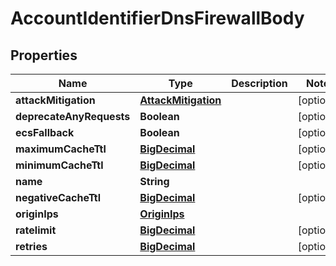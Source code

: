 # AccountIdentifierDnsFirewallBody

## Properties
Name | Type | Description | Notes
------------ | ------------- | ------------- | -------------
**attackMitigation** | [**AttackMitigation**](AttackMitigation.md) |  |  [optional]
**deprecateAnyRequests** | **Boolean** |  |  [optional]
**ecsFallback** | **Boolean** |  |  [optional]
**maximumCacheTtl** | [**BigDecimal**](BigDecimal.md) |  |  [optional]
**minimumCacheTtl** | [**BigDecimal**](BigDecimal.md) |  |  [optional]
**name** | **String** |  | 
**negativeCacheTtl** | [**BigDecimal**](BigDecimal.md) |  |  [optional]
**originIps** | [**OriginIps**](OriginIps.md) |  | 
**ratelimit** | [**BigDecimal**](BigDecimal.md) |  |  [optional]
**retries** | [**BigDecimal**](BigDecimal.md) |  |  [optional]
